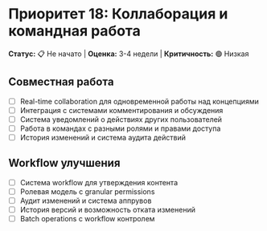 # Приоритет 18: Коллаборация и командная работа

**Статус:** 📋 Не начато | **Оценка:** 3-4 недели | **Критичность:** 🟢 Низкая

## Совместная работа
- [ ] Real-time collaboration для одновременной работы над концепциями
- [ ] Интеграция с системами комментирования и обсуждения
- [ ] Система уведомлений о действиях других пользователей
- [ ] Работа в командах с разными ролями и правами доступа
- [ ] История изменений и система аудита действий

## Workflow улучшения
- [ ] Система workflow для утверждения контента
- [ ] Ролевая модель с granular permissions
- [ ] Аудит изменений и система аппрувов
- [ ] История версий и возможность отката изменений
- [ ] Batch operations с workflow контролем